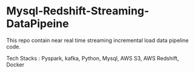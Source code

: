 # Mysql-Redshift-Streaming-DataPipeine
This repo contain near real time streaming incremental load data pipeline code. 

Tech Stacks : Pyspark, kafka, Python, Mysql, AWS S3, AWS Redshift, Docker 
